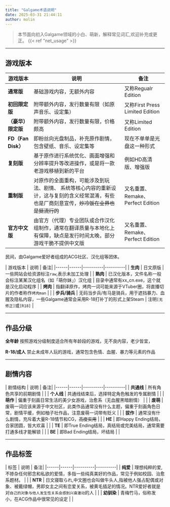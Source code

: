 ```yaml
---
title: "Galgame术语说明"
date: 2025-03-31 21:44:11
author: molin
---
```


>本节面向初入Galgame领域的小白、萌新，解释常见词汇,欢迎补充或更正。
{{< ref "net_usage" >}} 
---

## 游戏版本

| 游戏版本 | 说明 | 备注|
|------|------|------|
| **通常版** | 基础游戏内容，无额外内容 | 又称Regualr Edition |
| **初回限定版** | 附带额外内容，发行数量有限（如原声音乐、设定集） | 又称First Press Limited Edition|
| **（豪华）限定版** | 附带额外内容，发行数量有限，价格颇高 | 又称Limited Edition |
| **FD（Fan Disk）** | 即粉丝向光盘制品，补充原作剧情，包含壁纸、音乐、设定集等| 现在不单单是光盘这一种形式 |
| **复刻版** | 基于原作进行系统优化、画面增强和分辨率提升等改进操作，或是将一款老游戏移植到新的平台 | 例如HD高清版、增强版 |
| **重制版** | 对原作的全面重构，可能涉及到玩法、剧情、 系统等核心内容的重新设计，这与复刻的含义经常混淆，有些也是厂商刻意宣传，~~炒冷饭在业界也是挺流行的~~ | 又名重置、Remake、Perfect Edition |
| **官方中文版** | 由官方（代理）专业团队或合作汉化组制作，通常在翻译质量与本地化上有保障，缺点是发行时间太晚，部分游戏干脆不提供中文版 | 又名重置、Remake、Perfect Edition |

民间，由Galgame爱好者组成的ACG社区、汉化组等团体。

| 游戏版本 | 说明 | 备注|
|------|------|----------|----------|
| **生肉** | 日文原版  | 一些网站会给资源标注`raw`,表示未加工处理 |
| **熟肉** | 已汉化版本，文件名称一般会标注某某汉化组名（如「萌你妹」）汉化组 | 目录中通常有xx_cn.exe，这个就是汉化启动程序 |
| **烤肉** | 指翻译原作，烤肉一词可能来源于VTuber圈，将直播切片的作者称作`烤肉man` |  |
| **步兵/骑兵** | 无码当步兵/有马是骑兵，用于遮挡暴力、血腥及隐私内容，一些Galgame通常会采用R-18打补丁的形式上架Steam | 注明`[无修正]`或`[R18]` |

---

## 作品分级

**全年龄**
    按照游戏分级制度适合所有年龄段的游戏，无不良内容，老少皆宜，

**R-18/成人**
    禁止未成年人玩的游戏，通常包含色情、血腥、暴力等元素的作品

---

## 剧情内容

| 剧情结构 | 说明 | 备注|
|------|------|----------|----------|
| **共通线** | 所有角色共享的前期剧情  |  |
| **个人线** | 共通线结束后，选择特定角色触发的专属剧情 |  |
| **萌作** | 偏重于刻画日常生活的美少女游戏，治愈系（无血腥黑暗剧情） |  |
| **废萌** | 废萌一词应该来源于中文社区，此类作品通常没有什么主题，偏重于刻画角色日常，剧情平缓，例如柚子社作品，注意废萌一词带有贬义 |  |
| **拔作** | 通常没有什么剧情，充斥着大量R-18情节和CG，~~高度实用~~ |  |
| **HE** | 即Happy Ending结局，合家团圆，皆大欢喜 |  |
| **TE** | 即True Ending结局，真结局或完美结局，通常需要打通多线才能解锁 |  |
| **BE** | 即Bad Ending结局，坏结局 |  |

---

## 作品标签


| 标签 | 说明 | 备注|
|------|------|----------|----------|
| **纯爱** | 理想纯粹的爱,不掺杂任何邪念和私欲的爱情，多指一些纯真美好的作品，常见于例如校园、治愈系题材。  |  |
| **NTR** | 日文寝取られ,中文圈也会叫做牛头人,指被他人强占配偶或对象、被戴绿帽，男即女主之间有恋爱关系，被黄毛插足的情况。NTR爱好者就是对`自己的对象与他人发生性关系会感到兴奋激动`的人 |  |
| **幼驯染** | 青梅竹马，俗称发小，在ACG作品中很常见的设定 |  |